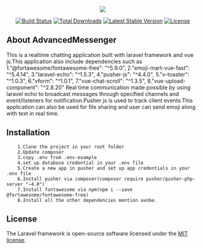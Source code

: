 <p align="center"><img src="https://laravel.com/assets/img/components/logo-laravel.svg"></p>

<p align="center">
<a href="https://travis-ci.org/laravel/framework"><img src="https://travis-ci.org/laravel/framework.svg" alt="Build Status"></a>
<a href="https://packagist.org/packages/laravel/framework"><img src="https://poser.pugx.org/laravel/framework/d/total.svg" alt="Total Downloads"></a>
<a href="https://packagist.org/packages/laravel/framework"><img src="https://poser.pugx.org/laravel/framework/v/stable.svg" alt="Latest Stable Version"></a>
<a href="https://packagist.org/packages/laravel/framework"><img src="https://poser.pugx.org/laravel/framework/license.svg" alt="License"></a>
</p>

## About AdvancedMessenger

This is a realtime chatting application built with laravel framework and vue js.This application also include dependencies such as 
        1."@fortawesome/fontawesome-free": "^5.9.0",
        2."emoji-mart-vue-fast": "^5.4.14",
        3."laravel-echo": "^1.5.3",
        4."pusher-js": "^4.4.0",
        5."v-toaster": "^1.0.3",
        6."vform": "^1.0.1",
        7."vue-chat-scroll": "^1.3.5",
        8."vue-upload-component": "^2.8.20"
Real time communication made possible by using laravel echo to broadcast messages through specified channels and event/listeners for notification.Pusher js is used to track client events.This application can also be used for file sharing and user can send emoji along with text in real time.

## Installation
        1.Clone the project in your root folder
        2.Update composer
        3.copy .env from .env-example
        4.set up database credential in your .env file
        5.Create a new app in pusher and set up app credentials in your .env file
        6.Install pusher via composer(composer require pusher/pusher-php-server "~4.0")
        7.Install fontawesome via npm(npm i --save @fortawesome/fontawesome-free)
        8.Install all the other dependencies mention avobe. 



## License

The Laravel framework is open-source software licensed under the [MIT license](https://opensource.org/licenses/MIT).

